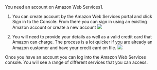 You need an account on Amazon Web Services1.

1. You can create account by the Amazon Web Services portal and click Sign in to the
Console. From there you can sign in using an existing Amazon account or create a new
account
    ![](https://github.com/athertahir/katacoda-scenarios/raw/master/deep-learning-computer-vision/deep-learning-computer-vision-aws/steps/3/1.JPG)

2. You will need to provide your details as well as a valid credit card that Amazon can
charge. The process is a lot quicker if you are already an Amazon customer and have your
credit card on file.
    ![](https://github.com/athertahir/katacoda-scenarios/raw/master/deep-learning-computer-vision/deep-learning-computer-vision-aws/steps/3/2.JPG)


Once you have an account you can log into the Amazon Web Services console. You will see
a range of different services that you can access.
